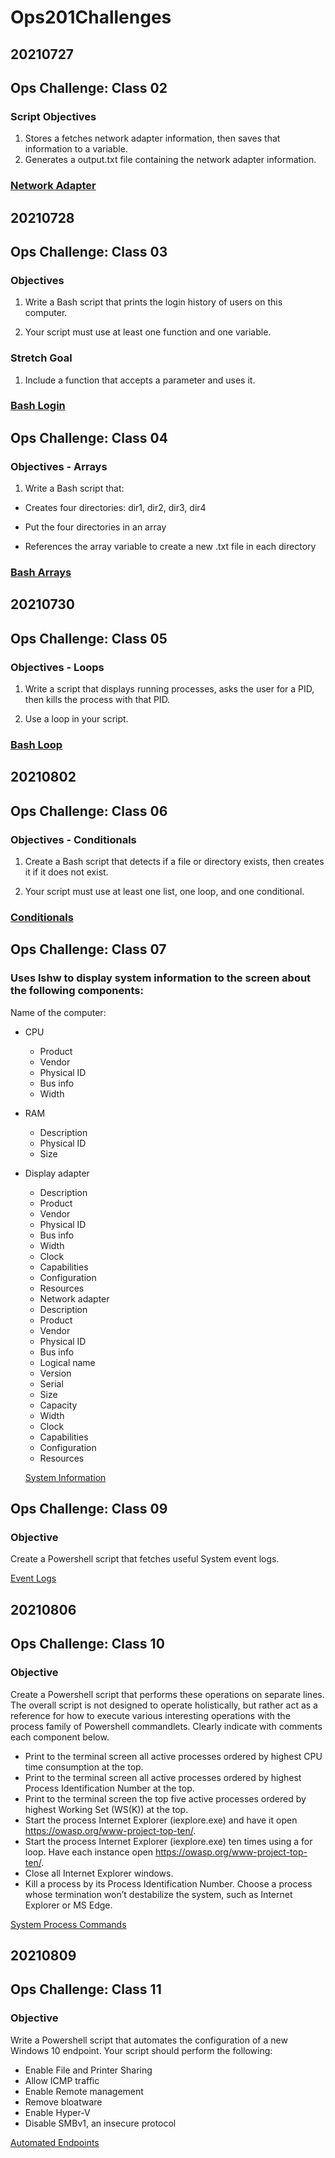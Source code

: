# Ops201Challenges

## 20210727

## Ops Challenge: Class 02

### Script Objectives

1. Stores a fetches network adapter information, then saves that information to a variable.
2. Generates a output.txt file containing the network adapter information.

### [Network Adapter](networkAdapter.sh)

## 20210728

## Ops Challenge: Class 03

### Objectives

1. Write a Bash script that prints the login history of users on this computer.

2. Your script must use at least one function and one variable.

### Stretch Goal

1. Include a function that accepts a parameter and uses it.

### [Bash Login](bashLogin.sh)

## Ops Challenge: Class 04

### Objectives - Arrays

1. Write a Bash script that:

- Creates four directories: dir1, dir2, dir3, dir4

- Put the four directories in an array

- References the array variable to create a new .txt file in each directory

### [Bash Arrays](bashArrays.sh)

## 20210730

## Ops Challenge: Class 05

### Objectives - Loops

1. Write a script that displays running processes, asks the user for a PID, then kills the process with that PID.

2. Use a loop in your script.

### [Bash Loop](bashLoop.sh)

## 20210802

## Ops Challenge: Class 06

### Objectives - Conditionals

1. Create a Bash script that detects if a file or directory exists, then creates it if it does not exist.

2. Your script must use at least one list, one loop, and one conditional.

### [Conditionals](conditionals.sh)

## Ops Challenge: Class 07

### Uses lshw to display system information to the screen about the following components:

Name of the computer:
- CPU
  - Product
  - Vendor
  - Physical ID
  - Bus info
  - Width
- RAM
  - Description
  - Physical ID
  - Size
- Display adapter
  - Description
  - Product
  - Vendor
  - Physical ID
  - Bus info
  - Width
  - Clock
  - Capabilities
  - Configuration
  - Resources
  - Network adapter
  - Description
  - Product
  - Vendor
  - Physical ID
  - Bus info
  - Logical name
  - Version
  - Serial
  - Size
  - Capacity
  - Width
  - Clock
  - Capabilities
  - Configuration
  - Resources

  [System Information](systemInformation.sh)

## Ops Challenge: Class 09

### Objective

Create a Powershell script that fetches useful System event logs.

  [Event Logs](eventLogs.ps1)

## 20210806

## Ops Challenge: Class 10

### Objective

Create a Powershell script that performs these operations on separate lines. The overall script is not designed to operate holistically, but rather act as a reference for how to execute various interesting operations with the process family of Powershell commandlets. Clearly indicate with comments each component below.

- Print to the terminal screen all active processes ordered by highest CPU time consumption at the top.
- Print to the terminal screen all active processes ordered by highest Process Identification Number at the top.
- Print to the terminal screen the top five active processes ordered by highest Working Set (WS(K)) at the top.
- Start the process Internet Explorer (iexplore.exe) and have it open https://owasp.org/www-project-top-ten/.
- Start the process Internet Explorer (iexplore.exe) ten times using a for loop. Have each instance open https://owasp.org/www-project-top-ten/.
- Close all Internet Explorer windows.
- Kill a process by its Process Identification Number. Choose a process whose termination won’t destabilize the system, such as Internet Explorer or MS Edge.

[System Process Commands](systemProcessCommands.ps1)

## 20210809

## Ops Challenge: Class 11

### Objective

Write a Powershell script that automates the configuration of a new Windows 10 endpoint. Your script should perform the following:

- Enable File and Printer Sharing
- Allow ICMP traffic
- Enable Remote management
- Remove bloatware
- Enable Hyper-V
- Disable SMBv1, an insecure protocol

[Automated Endpoints](automatedEndpoint.ps1)